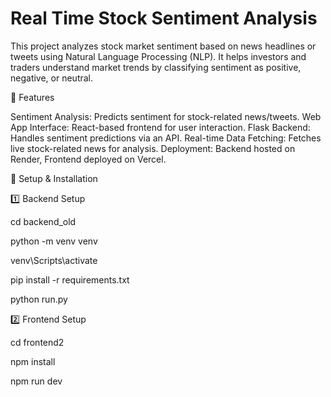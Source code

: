 # Real Time Stock Sentiment Analysis

This project analyzes stock market sentiment based on news headlines or tweets using Natural Language Processing (NLP). It helps investors and traders understand market trends by classifying sentiment as positive, negative, or neutral.

🚀 Features

Sentiment Analysis: Predicts sentiment for stock-related news/tweets.
Web App Interface: React-based frontend for user interaction.
Flask Backend: Handles sentiment predictions via an API.
Real-time Data Fetching: Fetches live stock-related news for analysis.
Deployment: Backend hosted on Render, Frontend deployed on Vercel.

🔧 Setup & Installation

1️⃣ Backend Setup

cd backend_old

python -m venv venv  

venv\Scripts\activate

pip install -r requirements.txt

python run.py

2️⃣ Frontend Setup

cd frontend2

npm install 

npm run dev  

